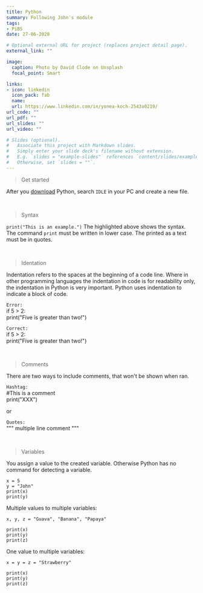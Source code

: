```yaml
---
title: Python
summary: Following John's module 
tags:
- PiBS
date: 27-06-2020

# Optional external URL for project (replaces project detail page).
external_link: ""

image:
  caption: Photo by David Clode on Unsplash
  focal_point: Smart

links:
- icon: linkedin
  icon_pack: fab
  name: 
  url: https://www.linkedin.com/in/yonea-koch-2543a0219/
url_code: ""
url_pdf: ""
url_slides: ""
url_video: ""

# Slides (optional).
#   Associate this project with Markdown slides.
#   Simply enter your slide deck's filename without extension.
#   E.g. `slides = "example-slides"` references `content/slides/example-slides.md`.
#   Otherwise, set `slides = ""`.
---
```


> Get started

After you [download](https://www.python.org/downloads/) Python, search `IDLE` in your PC and create a new file.

<br>

> Syntax

`print("This is an example.")`
The highlighted above shows the syntax. The command `print` must be written in lower case. The printed as a text must be in quotes.

<br>

> Identation

Indentation refers to the spaces at the beginning of a code line.
Where in other programming languages the indentation in code is for readability only, the indentation in Python is very important.
Python uses indentation to indicate a block of code.

`Error:`  
if 5 > 2:  
print("Five is greater than two!")

`Correct:`  
if 5 > 2:  
    print("Five is greater than two!")

<br>

> Comments

There are two ways to include comments, that won't be shown when ran.

`Hashtag:`  
#This is a comment  
print("XXX")  
  
or  
  
`Quotes:`  
"""
multiple
line
comment
"""

<br>

> Variables

You assign a value to the created variable. Otherwise Python has no command for detecting a variable.  

```
x = 5
y = "John"
print(x)
print(y)
```

Multiple values to multiple variables:  
```
x, y, z = "Guava", "Banana", "Papaya"

print(x)
print(y)
print(z)
```
One value to multiple variables:  
```
x = y = z = "Strawberry"

print(x)
print(y)
print(z)
```
